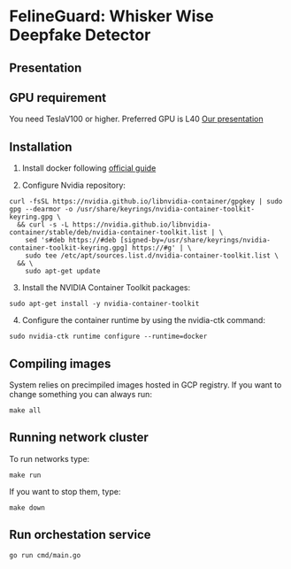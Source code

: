 # FelineGuard: Whisker Wise Deepfake Detector
## Presentation

## GPU requirement
You need TeslaV100 or higher. Preferred GPU is L40
[Our presentation](https://docs.google.com/presentation/d/1BfM6qaNuU4hnDgIUuWwPxeUEIKIMI6CNc9MwmLWAYjs/edit#slide=id.ged86f964b3_0_0)
## Installation

1. Install docker following [official guide](https://docs.docker.com/engine/install/)

2. Configure Nvidia repository:
  ~~~shell
  curl -fsSL https://nvidia.github.io/libnvidia-container/gpgkey | sudo gpg --dearmor -o /usr/share/keyrings/nvidia-container-toolkit-keyring.gpg \
    && curl -s -L https://nvidia.github.io/libnvidia-container/stable/deb/nvidia-container-toolkit.list | \
      sed 's#deb https://#deb [signed-by=/usr/share/keyrings/nvidia-container-toolkit-keyring.gpg] https://#g' | \
      sudo tee /etc/apt/sources.list.d/nvidia-container-toolkit.list \
    && \
      sudo apt-get update
  ~~~

3. Install the NVIDIA Container Toolkit packages:
  ~~~shell
  sudo apt-get install -y nvidia-container-toolkit
  ~~~

4. Configure the container runtime by using the nvidia-ctk command:
  ~~~shell
  sudo nvidia-ctk runtime configure --runtime=docker
  ~~~

## Compiling images
System relies on precimpiled images hosted in GCP registry. If you want to change something you can always run:
~~~shell
make all
~~~

## Running network cluster
To run networks type:
~~~shell
make run
~~~

If you want to stop them, type:
~~~shell
make down
~~~

## Run orchestation service
~~~shell
go run cmd/main.go
~~~


